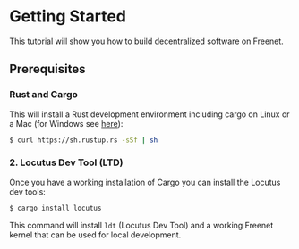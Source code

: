 # Getting Started

This tutorial will show you how to build decentralized software on Freenet.

## Prerequisites

### Rust and Cargo

This will install a Rust development environment including cargo on Linux or a
Mac (for Windows see [here](https://rustup.rs)):

```bash
$ curl https://sh.rustup.rs -sSf | sh
```

### 2. Locutus Dev Tool (LTD)

Once you have a working installation of Cargo you can install the Locutus dev
tools:

```bash
$ cargo install locutus
```

This command will install `ldt` (Locutus Dev Tool) and a working Freenet kernel that can
be used for local development.

